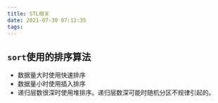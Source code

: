 ```yaml
---
title: STL相关
date: 2021-07-30 07:12:35
tags:
---
```

## `sort`使用的排序算法
- 数据量大时使用快速排序
- 数据量小时使用插入排序
- 递归层数很深时使用堆排序。递归层数深可能时随机分区不规律引起的。
